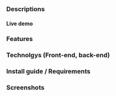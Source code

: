 ### Descriptions
#### Live demo
### Features
### Technolgys (Front-end, back-end)
### Install guide / Requirements
### Screenshots
